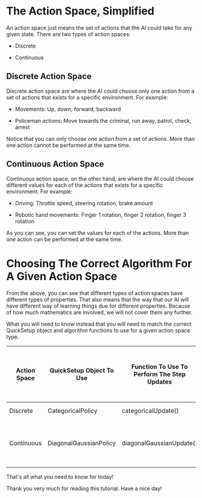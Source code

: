 # The Action Space, Simplified

An action space just means the set of actions that the AI could take for any given state. There are two types of action spaces: 

  * Discrete

  * Continuous 

## Discrete Action Space

Discrete action space are where the AI could choose only one action from a set of actions that exists for a specific environment. For example:

  * Movements: Up, down, forward, backward

  * Policeman actions: Move towards the criminal, run away, patrol, check, arrest

Notice that you can only choose one action from a set of actions. More than one action cannot be performed at the same time.

## Continuous Action Space

Continuous action space, on the other hand, are where the AI could choose different values for each of the actions that exists for a specific environment. For example:

* Driving: Throttle speed, steering rotation, brake amount

* Robotic hand movements: Finger 1 rotation, finger 2 rotation, finger 3 rotation

As you can see, you can set the values for each of the actions. More than one action can be performed at the same time.

# Choosing The Correct Algorithm For A Given Action Space

From the above, you can see that different types of action spaces have different types of properties. That also means that the way that our AI will have different way of learning things due for different properties. Because of how much mathematics are involved, we will not cover them any further.

What you will need to know instead that you will need to match the correct QuickSetup object and algorithm functions to use for a given action space type.

| Action Space | QuickSetup Object To Use | Function To Use To Perform The Step Updates | What Value Type Is Used To Update The Algorithm        |
|--------------|--------------------------|---------------------------------------------|--------------------------------------------------------|
| Discrete     | CategoricalPolicy        | categoricalUpdate()                         | A single action                                        |
| Continuous   | DiagonalGaussianPolicy   | diagonalGaussianUpdate()                    | An action vector containing all values for all actions |

That's all what you need to know for today!

Thank you very much for reading this tutorial. Have a nice day!
